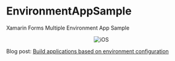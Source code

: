 # EnvironmentAppSample

Xamarin Forms Multiple Environment App Sample

<p align="center">

   <img src="https://media.giphy.com/media/jUzVxmE5EQEZLISn1o/giphy.gif" title="iOS"/>

</p>

Blog post: [Build applications based on environment configuration](http://www.xamboy.com/2019/05/01/build-applications-based-on-environment-configuration/)

